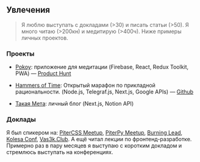 ## Увлечения

> Я люблю выступать с докладами (>30) и писать статьи (>50). Я много читаю (>200кн) и медитирую (>400ч). Ниже примеры личных проектов.

### Проекты

- [Pokoy](https://pokoy.app): приложение для медитации (Firebase, React, Redux Toolkit, PWA) — [Product Hunt](https://www.producthunt.com/products/pokoy)
    
    <!-- - Создал минималистичное приложение на основе исследований [«временного дисконтирования» (скорости обратной связи)](https://www.frontiersin.org/articles/10.3389/fpsyg.2017.01007/full#B37) и [«последовательных приближений» (маленьких цели)](https://en.wikipedia.org/wiki/Shaping_(psychology)).
    - Запустил на Product Hunt: 102 голоса "вверх", 7-й продукт дня -->

- [Hammers of Time](http://bit.ly/hammers-of-time): Открытый марафон по прикладной рациональности. (Node.js, Telegraf.js, Next.js, Google APIs) — [Github](https://github.com/m0rtyn/marathons-bot)
    
    <!-- - Разработал, организовал и продвигал проект самостоятельно. В марафоне приняло участие более 160 человек.
    - Придумал инструменты для геймификации, такие как Telegram-бот для отслеживания прогресса, сайт со результатами команд, и статистику участников. 
    - 50+ активных участников, 16 человек завершили марафон. -->

- [Такая Мета](https://someta.site): личный блог (Next.js, Notion API)
    
    <!-- - Написал множество заметок о изучении мира: о мозге и мышлении, программировании и планировании, рациональности и эмоциях.
    - Создал систему публикации статей на основе Notion чтобы процесс редактирования был как можно лёгче и прятнее -->

### Доклады 

Я был спикером на: [PiterCSS Meetup](https://vk.com/pitercss_meetup), [PiterPy Meetup](https://twitter.com/piterpy_meetup), [Burning Lead](https://twitter.com/BurningLead), [Kolesa Conf](https://kolesa-conf.kz/), [Vas3k.Club](https://vas3k.club). А ещё читал лекции по фронтенд-разработке. Примерно раз в пару месяцев я выступаю с коротким докладом и стремлюсь выступать на конференциях.

